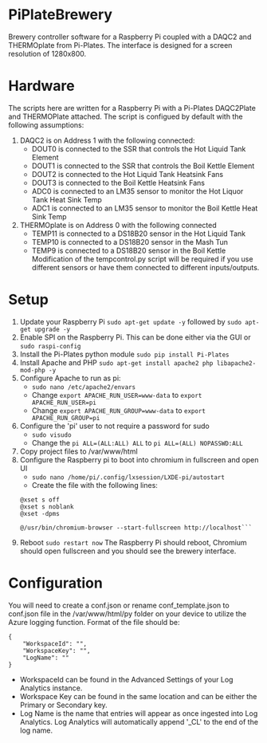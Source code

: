 # PiPlateBrewery
Brewery controller software for a Raspberry Pi coupled with a DAQC2 and THERMOplate from Pi-Plates.  The interface is designed for a screen resolution of 1280x800.

# Hardware
The scripts here are written for a Raspberry Pi with a Pi-Plates DAQC2Plate and THERMOPlate attached.  The script is configued by default with the following assumptions:
1. DAQC2 is on Address 1 with the following connected:
    - DOUT0 is connected to the SSR that controls the Hot Liquid Tank Element
    - DOUT1 is connected to the SSR that controls the Boil Kettle Element
    - DOUT2 is connected to the Hot Liquid Tank Heatsink Fans
    - DOUT3 is connected to the Boil Kettle Heatsink Fans
    - ADC0 is connected to an LM35 sensor to monitor the Hot Liquor Tank Heat Sink Temp
    - ADC1 is connected to an LM35 sensor to monitor the Boil Kettle Heat Sink Temp
2. THERMOplate is on Address 0 with the following connected
    - TEMP11 is connected to a DS18B20 sensor in the Hot Liquid Tank
    - TEMP10 is connected to a DS18B20 sensor in the Mash Tun
    - TEMP9 is connected to a DS18B20 sensor in the Boil Kettle
Modification of the tempcontrol.py script will be required if you use different sensors or have them connected to different inputs/outputs.



# Setup
1. Update your Raspberry Pi `sudo apt-get update -y` followed by `sudo apt-get upgrade -y`
2. Enable SPI on the Raspberry Pi.  This can be done either via the GUI or `sudo raspi-config`
3. Install the Pi-Plates python module `sudo pip install Pi-Plates`
4. Install Apache and PHP `sudo apt-get install apache2 php libapache2-mod-php -y`
5. Configure Apache to run as pi: 
    - `sudo nano /etc/apache2/envars`  
    - Change `export APACHE_RUN_USER=www-data` to `export APACHE_RUN_USER=pi`
    - Change `export APACHE_RUN_GROUP=www-data` to `export APACHE_RUN_GROUP=pi`
6. Configure the 'pi' user to not require a password for sudo
    - `sudo visudo`
    - Change the `pi ALL=(ALL:ALL) ALL` to `pi ALL=(ALL) NOPASSWD:ALL`
7. Copy project files to /var/www/html
8. Configure the Raspberry pi to boot into chromium in fullscreen and open UI
    - `sudo nano /home/pi/.config/lxsession/LXDE-pi/autostart`
    - Create the file with the following lines:
    ```@unclutter
    @xset s off
    @xset s noblank
    @xset -dpms

    @/usr/bin/chromium-browser --start-fullscreen http://localhost```
9. Reboot `sudo restart now`
The Raspberry Pi should reboot, Chromium should open fullscreen and you should see the brewery interface.


# Configuration
You will need to create a conf.json or rename conf_template.json to conf.json file in the /var/www/html/py folder on your device to utilize the Azure logging function.  Format of the file should be:
```
{	
    "WorkspaceId": "",	
    "WorkspaceKey": "",	
    "LogName": ""	
}
```
- WorkspaceId can be found in the Advanced Settings of your Log Analytics instance.  
- Workspace Key can be found in the same location and can be either the Primary or Secondary key.  
- Log Name is the name that entries will appear as once ingested into Log Analytics.  Log Analytics will automatically append '\_CL' to the end of the log name.
